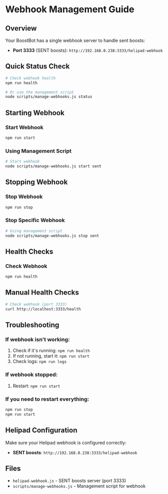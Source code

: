 # Webhook Management Guide

## Overview
Your BoostBot has a single webhook server to handle sent boosts:

- **Port 3333** (SENT boosts): `http://192.168.0.238:3333/helipad-webhook`

## Quick Status Check
```bash
# Check webhook health
npm run health

# Or use the management script
node scripts/manage-webhooks.js status
```

## Starting Webhook

### Start Webhook
```bash
npm run start
```

### Using Management Script
```bash
# Start webhook
node scripts/manage-webhooks.js start sent
```

## Stopping Webhook

### Stop Webhook
```bash
npm run stop
```

### Stop Specific Webhook
```bash
# Using management script
node scripts/manage-webhooks.js stop sent
```

## Health Checks

### Check Webhook
```bash
npm run health
```

## Manual Health Checks
```bash
# Check webhook (port 3333)
curl http://localhost:3333/health
```

## Troubleshooting

### If webhook isn't working:
1. Check if it's running: `npm run health`
2. If not running, start it: `npm run start`
3. Check logs: `npm run logs`

### If webhook stopped:
1. Restart: `npm run start`

### If you need to restart everything:
```bash
npm run stop
npm run start
```

## Helipad Configuration
Make sure your Helipad webhook is configured correctly:

- **SENT boosts**: `http://192.168.0.238:3333/helipad-webhook`

## Files
- `helipad-webhook.js` - SENT boosts server (port 3333)
- `scripts/manage-webhooks.js` - Management script for webhook 